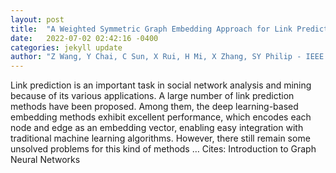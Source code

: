 ```yaml
---
layout: post
title:  "A Weighted Symmetric Graph Embedding Approach for Link Prediction in Undirected Graphs"
date:   2022-07-02 02:42:16 -0400
categories: jekyll update
author: "Z Wang, Y Chai, C Sun, X Rui, H Mi, X Zhang, SY Philip - IEEE Transactions on …, 2022"
---
```

Link prediction is an important task in social network analysis and mining because of its various applications. A large number of link prediction methods have been proposed. Among them, the deep learning-based embedding methods exhibit excellent performance, which encodes each node and edge as an embedding vector, enabling easy integration with traditional machine learning algorithms. However, there still remain some unsolved problems for this kind of methods …
Cites: ‪Introduction to Graph Neural Networks‬  